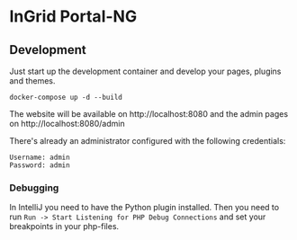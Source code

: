 # InGrid Portal-NG

## Development

Just start up the development container and develop your pages, plugins and themes.

```shell
docker-compose up -d --build
```

The website will be available on http://localhost:8080 and the admin pages on http://localhost:8080/admin

There's already an administrator configured with the following credentials:
```
Username: admin
Password: admin
```

### Debugging

In IntelliJ you need to have the Python plugin installed. Then you need to run `Run -> Start Listening for PHP Debug Connections` and set your breakpoints in your php-files.